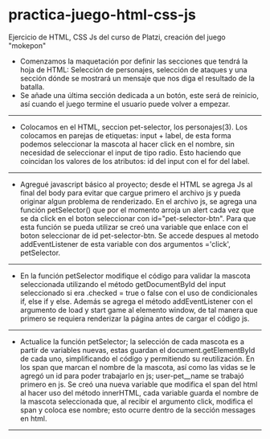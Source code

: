 # practica-juego-html-css-js
Ejercicio de HTML, CSS Js del curso de Platzi, creación del juego "mokepon"

- Comenzamos la maquetación por definir las secciones que tendrá la hoja de HTML: Selección de personajes, selección de ataques y una sección dónde se mostrará un mensaje que nos diga el resultado de la batalla.
- Se añade una última sección dedicada a un botón, este será de reinicio, así cuando el juego termine el usuario puede volver a empezar.
*********************************************************
- Colocamos en el HTML, seccion pet-selector, los personajes(3). Los colocamos en parejas de etiquetas: input + label, de esta forma podemos seleccionar la mascota al hacer click en el nombre, sin necesidad de seleccionar el input de tipo radio. Esto haciendo que coincidan los valores de los atributos: id del input con el for del label.
*********************************************************
- Agregué javascript básico al proyecto; desde el HTML se agrega Js al final del body para evitar que cargue primero el archivo js y pueda originar algun problema de renderizado. En el archivo js, se agrega una función petSelector() que por el momento arroja un alert cada vez que se da click en el boton seleccionar con id="pet-selector-btn". 
Para que esta función se pueda utilizar se creó una variable que enlace con el boton seleccionar de id pet-selector-btn. Se accede despues al metodo addEventListener de esta variable con dos argumentos ='click', petSelector.
*********************************************************
- En la función petSelector modifique el código para validar la mascota seleccionada utilizando el método getDocumentById del input seleccionado si era .checked = true o false con el uso de condicionales if, else if y else.
Además se agrega el método addEventListener con el argumento de load y start game al elemento window, de tal manera que primero se requiera renderizar la página antes de cargar el código js.
*********************************************************
- Actualice la función petSelector; la selección de cada mascota es a partir de variables nuevas, estas guardan el document.getElementById de cada uno, simplificando el código y permitiendo su reutilización.
En los span que marcan el nombre de la mascota, así como las vidas se le agregó un id para poder trabajarlo en js; user-pet__name se trabajó primero en js. Se creó una nueva variable que modifica el span del html al hacer uso del método innerHTML, cada variable guarda el nombre de la mascota seleccionada que, al recibir el argumento click, modifica el span y coloca ese nombre; esto ocurre dentro de la sección messages en html.
*********************************************************
